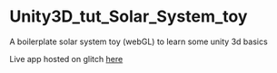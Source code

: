 # Unity3D_tut_Solar_System_toy
A boilerplate solar system toy (webGL) to learn some unity 3d basics

Live app hosted on glitch [here](https://romxz-unity3d-tut-solar-system-toy.glitch.me/)
